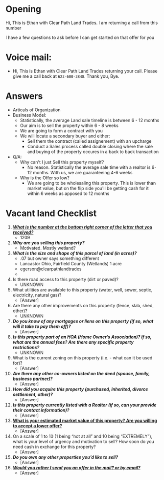 # Opening
Hi, This is Ethan with Clear Path Land Trades.  I am returning a call from this number

I have a few questions to ask before I can get started on that offer for you

# Voice mail:
* Hi, This is Ethan with Clear Path Land Trades returning your call.  Please give me a call back at `623-600-3848`.  Thank you, Bye.

# Answers
* Articals of Organization
* Business Model:
    * Statistically, the average Land sale timeline is between 6 - 12 months
    * Our aim is to sell the property within 6 - 8 weeks
    * We are going to form a contract with you
    * We will locate a secondary buyer and either:
        * Sell them the contract (called assignement) with an upcharge
        * Conduct a Sales process called double closing where the sale and buying of the property occures in a back to back transaction
* Q/A:
    * Why can't I just Sell this property myself?
        * No reason.  Statistically the average sale time with a realtor is 6-12 months.  With us, we are guaranteeing 4-6 weeks
    * Why is the Offer so low?
        * We are going to be wholesaling this property.  This is lower than market value, but on the flip side you'll be getting cash for it within 6 weeks as apposed to 12 months

# Vacant land Checklist
1. <u>***What is the number at the bottom right corner of the letter that you received?***</u>
    * 1209
1. ***Why are you selling this property?***
    * Motivated. Mostly wetland?
2. ***What is the size and shape of this parcel of land (in acres)?***
    * .07 but owner says something different
    * Lancastor Ohio, Fairfield County (Wetlands) 1 acre
    * egerson@clearpathlandtrades
    * 
3. Is there road access to this property (dirt or paved)?
    * UNKNOWN
4. What utilities are available to this property (water, well, sewer, septic, electricity, natural gas)?
    * [Answer]
5. Are there any other improvements on this property (fence, slab, shed, other)?
    * UNKNOWN
6. ***Do you know of any mortgages or liens on this property (if so, what will it take to pay them off)?***
    * [Answer]
7. ***Is this property part of an HOA (Home Owner’s Association)? If so, what are the annual fees? Are there any specific property restrictions?***
    * UNKNOWN
8. What is the current zoning on this property (i.e. - what can it be used for)?
    * [Answer]
9. ***Are there any other co-owners listed on the deed (spouse, family, business partner)?***
    * [Answer]
10. ***How did you acquire this property (purchased, inherited, divorce settlement, other)?***
    * [Answer]
11. ***Is this property currently listed with a Realtor (if so, can your provide their contact information)?***
    * [Answer]
12. <u>**What is your estimated market value of this property? Are you willing to accept a lower offer?**</u>
    * [Answer]
13. On a scale of 1 to 10 (1 being “not at all” and 10 being “EXTREMELY”), what is your level of urgency and motivation to sell? How soon do you need cash in exchange for this property?
    * [Answer]
14. ***Do you own any other properties you’d like to sell?***
    * [Answer]
15. <u>***Would you rather I send you an offer in the mail? or by email?***</u>
    * [Answer]
